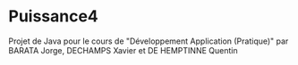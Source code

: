 # Puissance4
Projet de Java pour le cours de "Développement Application (Pratique)" par BARATA Jorge, DECHAMPS Xavier et DE HEMPTINNE Quentin
